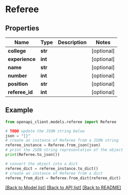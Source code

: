 # Referee


## Properties

Name | Type | Description | Notes
------------ | ------------- | ------------- | -------------
**college** | **str** |  | [optional] 
**experience** | **int** |  | [optional] 
**name** | **str** |  | [optional] 
**number** | **int** |  | [optional] 
**position** | **str** |  | [optional] 
**referee_id** | **int** |  | [optional] 

## Example

```python
from openapi_client.models.referee import Referee

# TODO update the JSON string below
json = "{}"
# create an instance of Referee from a JSON string
referee_instance = Referee.from_json(json)
# print the JSON string representation of the object
print(Referee.to_json())

# convert the object into a dict
referee_dict = referee_instance.to_dict()
# create an instance of Referee from a dict
referee_from_dict = Referee.from_dict(referee_dict)
```
[[Back to Model list]](../README.md#documentation-for-models) [[Back to API list]](../README.md#documentation-for-api-endpoints) [[Back to README]](../README.md)


